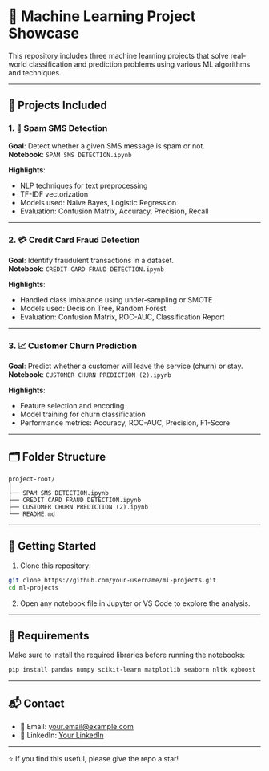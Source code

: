 # 🧠 Machine Learning Project Showcase

This repository includes three machine learning projects that solve real-world classification and prediction problems using various ML algorithms and techniques.

---

## 📁 Projects Included

### 1. 📩 Spam SMS Detection

**Goal**: Detect whether a given SMS message is spam or not.  
**Notebook**: `SPAM SMS DETECTION.ipynb`

**Highlights**:
- NLP techniques for text preprocessing
- TF-IDF vectorization
- Models used: Naive Bayes, Logistic Regression
- Evaluation: Confusion Matrix, Accuracy, Precision, Recall

---

### 2. 💳 Credit Card Fraud Detection

**Goal**: Identify fraudulent transactions in a dataset.  
**Notebook**: `CREDIT CARD FRAUD DETECTION.ipynb`

**Highlights**:
- Handled class imbalance using under-sampling or SMOTE
- Models used: Decision Tree, Random Forest
- Evaluation: Confusion Matrix, ROC-AUC, Classification Report

---

### 3. 📈 Customer Churn Prediction

**Goal**: Predict whether a customer will leave the service (churn) or stay.  
**Notebook**: `CUSTOMER CHURN PREDICTION (2).ipynb`

**Highlights**:
- Feature selection and encoding
- Model training for churn classification
- Performance metrics: Accuracy, ROC-AUC, Precision, F1-Score

---

## 🗂 Folder Structure

```
project-root/
│
├── SPAM SMS DETECTION.ipynb
├── CREDIT CARD FRAUD DETECTION.ipynb
├── CUSTOMER CHURN PREDICTION (2).ipynb
└── README.md
```

---

## 🚀 Getting Started

1. Clone this repository:

```bash
git clone https://github.com/your-username/ml-projects.git
cd ml-projects
```

2. Open any notebook file in Jupyter or VS Code to explore the analysis.

---

## 🧰 Requirements

Make sure to install the required libraries before running the notebooks:

```bash
pip install pandas numpy scikit-learn matplotlib seaborn nltk xgboost
```

---

## 📬 Contact

- 📧 Email: your.email@example.com  
- 🔗 LinkedIn: [Your LinkedIn](https://linkedin.com/in/your-profile)

---

⭐ If you find this useful, please give the repo a star!
